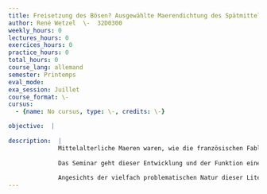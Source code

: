 ```yaml
---
title: Freisetzung des Bösen? Ausgewählte Maerendichtung des Spätmittelalters
author: René Wetzel  \-  32D0300
weekly_hours: 0
lectures_hours: 0
exercices_hours: 0
practice_hours: 0
total_hours: 0
course_lang: allemand
semester: Printemps
eval_mode: 
exa_session: Juillet
course_format: \-
cursus:
  - {name: No cursus, type: \-, credits: \-}

objective:  |
            
description:  |
              Mittelalterliche Maeren waren, wie die französischen Fabliaux, nie unzimperlich, sondern schon immer von verbaler und körperlicher Gewalt und Obszönität geprägt. In Folge der verstörenden Erfahrung der großen Pest allerdings, nach welcher alle soziale Bindungen, aber auch das Vertrauen auf eine göttliche Ordnung ins Wanken gerieten, scheint diese Tendenz zu eskalieren. Da werden Männer wie Frauen in Maeren und Schwänken Opfer grausamster Übergriffe und Verstümmelungen (herausgeschnittene Zunge, Kastration usw.) und z.T. sinnloser Tötung, dass einem das Lachen im Hals stecken bleibt. Chaos und Gewalt wurden in der Literaturwissenschaft denn auch als Kennzeichen der der einbrechenden Modernität (Grubmüller) verstanden.
              
              Das Seminar geht dieser Entwicklung und der Funktion einer entfesselten Gewalt bzw. der Lust am Bösen anhand ausgewähler Märendichtungen nach, wobei nach einer Lektüre repräsentativer Vorläufer das besonders signifikative Korpus von Heinrich Kaufringer und Hans Rosenplüt im Zentrum stehen soll. Da die Geschlechterbeziehungen im Zentrum dieser Texte stehen, welche besonders plakativ die Vorurteile gegenüber der Geschlechterrollen, aber auch gegenüber sozialen Gruppen (Kleriker, Studenten, Bauern, Bürger) zur Schau stellen, scheint ein intersektionaler Ansatz dem Sujet besonders angemessen zu sein, da Gender und soziale Klasse im Kontext dominierender und ausgrenzender Herrschaftsverhältnisse und Diskurse interagieren. Rasse` scheint dagegen eine untergeordnete Rolle zu spielen, auch wenn etwa Hans Folz in seinen Werken durch militanten Antisemitismus auffällt.
              
              Angesichts der vielfach problematischen Natur dieser Literatur soll ausdrücklich eine Triggerwarnung ausgesprochen werden, da die behandelten Texte verschiedene Sensibilitäten verletzen könnten. Die explizite Darstellung körperlicher Gewalt in den behandelten Texten könnten bei entsprechender Vorbelastung unangenehme Gefühle oder körperliche Symptome auslösen.
---
```

